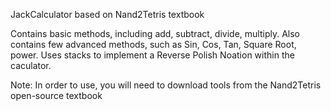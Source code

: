 JackCalculator based on Nand2Tetris textbook

Contains basic methods, including add, subtract, divide, multiply.
Also contains few advanced methods, such as Sin, Cos, Tan, Square Root, power.
Uses stacks to implement a Reverse Polish Noation within the caculator.


Note: In order to use, you will need to download tools from the Nand2Tetris open-source textbook 

